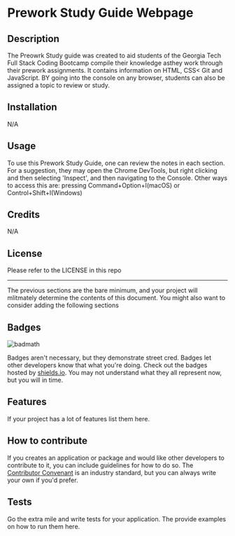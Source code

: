 # Prework Study Guide Webpage

## Description

The Preowrk Study guide was created to aid students of the Georgia Tech Full Stack Coding Bootcamp compile their knowledge asthey work through their prework assignments. It contains information on HTML, CSS< Git and JavaScript. BY going into the console on any browser, students can also be assigned a topic to review or study.

## Installation
N/A

## Usage
To use this Prework Study Guide, one can review the notes in each section. For a suggestion, they may open the Chrome DevTools, but right clicking and then selecting 'Inspect', and then navigating to the Console. Other ways to access this are: pressing Command+Option+I(macOS) or Control+Shift+I(Windows)

## Credits

N/A

## License

Please refer to the LICENSE in this repo

--- 

The previous sections are the bare minimum, and your project will mlitmately determine the contents of this document. You might also want to consider adding the following sections

## Badges

![badmath](https://img.shields.io/github/languages/top/nielsenjared/badmath)

Badges aren't necessary, but they demonstrate street cred. Badges let other developers know that what you're doing. Check out the badges hosted by [shields.io](https://shields.io/). You may not understand what they all represent now, but you will in time.

## Features

If your project has a lot of features list them here.

## How to contribute

If you creates an application or package and would like other developers to contribute to it, you can include guidelines for how to do so. The [Contributor Convenant](https://www.contributor-convenant.org/) is an industry standard, but you can always write your own if you'd prefer.

## Tests

Go the extra mile and write tests for your application. The provide examples on how to run them here.